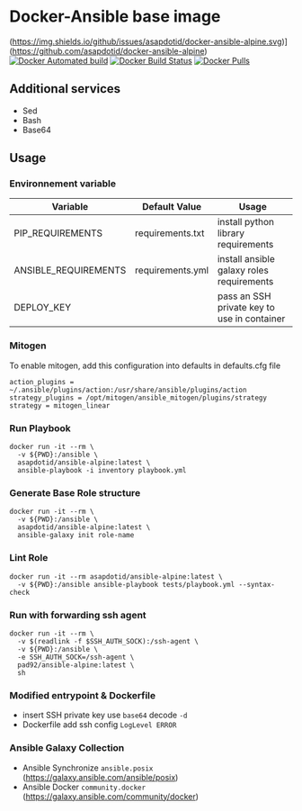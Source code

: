 # Docker-Ansible base image

(https://img.shields.io/github/issues/asapdotid/docker-ansible-alpine.svg)](https://github.com/asapdotid/docker-ansible-alpine) [![Docker Automated build](https://img.shields.io/docker/automated/asapdotid/ansible-alpine.svg?maxAge=2592000)](https://hub.docker.com/r/asapdotid/ansible-alpine/) [![Docker Build Status](https://img.shields.io/docker/build/asapdotid/ansible-alpine.svg?maxAge=2592000)](https://hub.docker.com/r/asapdotid/ansible-alpine/) [![Docker Pulls](https://img.shields.io/docker/pulls/asapdotid/ansible-alpine.svg)](https://hub.docker.com/r/asapdotid/ansible-alpine/)

## Additional services

- Sed
- Bash
- Base64

## Usage

### Environnement variable

| Variable             | Default Value    | Usage                                       |
| -------------------- | ---------------- | ------------------------------------------- |
| PIP_REQUIREMENTS     | requirements.txt | install python library requirements         |
| ANSIBLE_REQUIREMENTS | requirements.yml | install ansible galaxy roles requirements   |
| DEPLOY_KEY           |                  | pass an SSH private key to use in container |

### Mitogen

To enable mitogen, add this configuration into defaults in defaults.cfg file

```
action_plugins = ~/.ansible/plugins/action:/usr/share/ansible/plugins/action
strategy_plugins = /opt/mitogen/ansible_mitogen/plugins/strategy
strategy = mitogen_linear
```

### Run Playbook

```
docker run -it --rm \
  -v ${PWD}:/ansible \
  asapdotid/ansible-alpine:latest \
  ansible-playbook -i inventory playbook.yml
```

### Generate Base Role structure

```
docker run -it --rm \
  -v ${PWD}:/ansible \
  asapdotid/ansible-alpine:latest \
  ansible-galaxy init role-name
```

### Lint Role

```
docker run -it --rm asapdotid/ansible-alpine:latest \
  -v ${PWD}:/ansible ansible-playbook tests/playbook.yml --syntax-check
```

### Run with forwarding ssh agent

```
docker run -it --rm \
  -v $(readlink -f $SSH_AUTH_SOCK):/ssh-agent \
  -v ${PWD}:/ansible \
  -e SSH_AUTH_SOCK=/ssh-agent \
  pad92/ansible-alpine:latest \
  sh
```

### Modified entrypoint & Dockerfile

- insert SSH private key use `base64` decode `-d`
- Dockerfile add ssh config `LogLevel ERROR`

### Ansible Galaxy Collection

- Ansible Synchronize `ansible.posix` (https://galaxy.ansible.com/ansible/posix)
- Ansible Docker `community.docker` (https://galaxy.ansible.com/community/docker)
